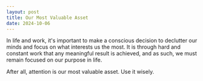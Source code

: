 ```yaml
---
layout: post
title: Our Most Valuable Asset
date: 2024-10-06
---
```


In life and work, it's important to make a conscious decision to declutter our minds and focus on what interests us the most. It is through hard and constant work that any meaningful result is achieved, and as such, we must remain focused on our purpose in life.

After all, attention is our most valuable asset. Use it wisely.
